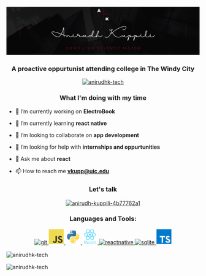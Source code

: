 ![](./mainHeader.png)

<h3 align="center">A proactive oppurtunist attending college in The Windy City</h3>

<p align="center"> <a href="https://github.com/ryo-ma/github-profile-trophy" background-color='black'><img src="https://github-profile-trophy.vercel.app/?username=anirudhk-tech" alt="anirudhk-tech" /></a> </p>

<h3 align="center">What I'm doing with my time</h3>

- 🔭 I’m currently working on **ElectroBook**

- 🌱 I’m currently learning **react native**

- 👯 I’m looking to collaborate on **app development**

- 🤝 I’m looking for help with **internships and oppurtunities**

- 💬 Ask me about **react**

- 📫 How to reach me **vkupp@uic.edu**

<h3 align="center">Let's talk</h3>
<p align="center">
<a href="https://linkedin.com/in/anirudh-kuppili-4b77762a1" target="blank"><img align="center" src="https://raw.githubusercontent.com/rahuldkjain/github-profile-readme-generator/master/src/images/icons/Social/linked-in-alt.svg" alt="anirudh-kuppili-4b77762a1" height="30" width="40" /></a>
</p>

<h3 align="center">Languages and Tools:</h3>
<p align="center"> <a href="https://git-scm.com/" target="_blank" rel="noreferrer"> <img src="https://www.vectorlogo.zone/logos/git-scm/git-scm-icon.svg" alt="git" width="40" height="40"/> </a> <a href="https://developer.mozilla.org/en-US/docs/Web/JavaScript" target="_blank" rel="noreferrer"> <img src="https://raw.githubusercontent.com/devicons/devicon/master/icons/javascript/javascript-original.svg" alt="javascript" width="40" height="40"/> </a> <a href="https://www.python.org" target="_blank" rel="noreferrer"> <img src="https://raw.githubusercontent.com/devicons/devicon/master/icons/python/python-original.svg" alt="python" width="40" height="40"/> </a> <a href="https://reactjs.org/" target="_blank" rel="noreferrer"> <img src="https://raw.githubusercontent.com/devicons/devicon/master/icons/react/react-original-wordmark.svg" alt="react" width="40" height="40"/> </a> <a href="https://reactnative.dev/" target="_blank" rel="noreferrer"> <img src="https://reactnative.dev/img/header_logo.svg" alt="reactnative" width="40" height="40"/> </a> <a href="https://www.sqlite.org/" target="_blank" rel="noreferrer"> <img src="https://www.vectorlogo.zone/logos/sqlite/sqlite-icon.svg" alt="sqlite" width="40" height="40"/> </a> <a href="https://www.typescriptlang.org/" target="_blank" rel="noreferrer"> <img src="https://raw.githubusercontent.com/devicons/devicon/master/icons/typescript/typescript-original.svg" alt="typescript" width="40" height="40"/> </a> </p>

<p><img align="center" src="https://github-readme-stats.vercel.app/api/top-langs?username=anirudhk-tech&show_icons=true&locale=en&layout=compact" alt="anirudhk-tech" /></p>

<p><img align="center" src="https://github-readme-streak-stats.herokuapp.com/?user=anirudhk-tech&" alt="anirudhk-tech" /></p>
